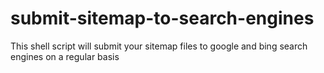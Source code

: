 # submit-sitemap-to-search-engines
This shell script will submit your sitemap files to google and bing search engines on a regular basis
